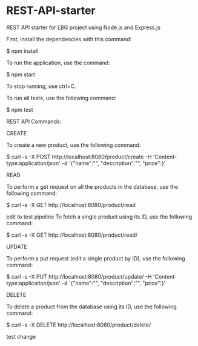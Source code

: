 # REST-API-starter
REST API starter for LBG project using Node.js and Express.js


First, install the dependencies with this command:

$ npm install

To run the application, use the command:

$ npm start

To stop running, use ctrl+C.

To run all tests, use the following command:

$ npm test



REST API Commands:

CREATE 

To create a new product, use the following command:

$ curl -s -X POST http://localhost:8080/product/create -H 'Content-type:application/json' -d '{"name":"<your-product-name>", "description":"<your-description>", "price":<price>}'

READ

To perform a get request on all the products in the database, use the following command:

$ curl -s -X GET http://localhost:8080/product/read

  edit to test pipeline
To fetch a single product using its ID, use the following command:

$ curl -s -X GET http://localhost:8080/product/read/<id>

UPDATE

To perform a put request (edit a single product by ID), use the following command:

$ curl -s -X PUT http://localhost:8080/product/update/<id> -H 'Content-type:application/json'  -d '{"name":"<updated-name>", "description":"<updated-description>", "price":<updated-price>}'

DELETE

To delete a product from the database using its ID, use the following command:

$ curl -s -X DELETE http://localhost:8080/product/delete/<id>

  test change
